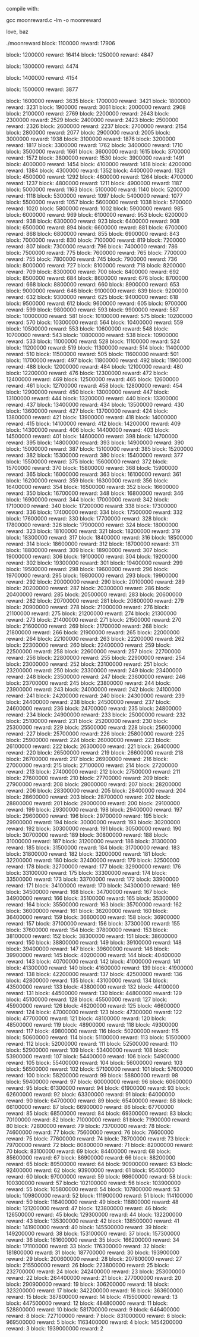 compile with:

 gcc moonreward.c -lm -o moonreward

love,
baz


 ./moonreward
block: 1100000 reward: 17906

block: 1200000 reward: 16414
block: 1250000 reward: 4847

block: 1300000 reward: 4474

block: 1400000 reward: 4154

block: 1500000 reward: 3877

block: 1600000 reward: 3635
block: 1700000 reward: 3421
block: 1800000 reward: 3231
block: 1900000 reward: 3061
block: 2000000 reward: 2908
block: 2100000 reward: 2769
block: 2200000 reward: 2643
block: 2300000 reward: 2529
block: 2400000 reward: 2423
block: 2500000 reward: 2326
block: 2600000 reward: 2237
block: 2700000 reward: 2154
block: 2800000 reward: 2077
block: 2900000 reward: 2005
block: 3000000 reward: 1938
block: 3100000 reward: 1876
block: 3200000 reward: 1817
block: 3300000 reward: 1762
block: 3400000 reward: 1710
block: 3500000 reward: 1661
block: 3600000 reward: 1615
block: 3700000 reward: 1572
block: 3800000 reward: 1530
block: 3900000 reward: 1491
block: 4000000 reward: 1454
block: 4100000 reward: 1418
block: 4200000 reward: 1384
block: 4300000 reward: 1352
block: 4400000 reward: 1321
block: 4500000 reward: 1292
block: 4600000 reward: 1264
block: 4700000 reward: 1237
block: 4800000 reward: 1211
block: 4900000 reward: 1187
block: 5000000 reward: 1163
block: 5100000 reward: 1140
block: 5200000 reward: 1118
block: 5300000 reward: 1097
block: 5400000 reward: 1077
block: 5500000 reward: 1057
block: 5600000 reward: 1038
block: 5700000 reward: 1020
block: 5800000 reward: 1002
block: 5900000 reward: 985
block: 6000000 reward: 969
block: 6100000 reward: 953
block: 6200000 reward: 938
block: 6300000 reward: 923
block: 6400000 reward: 908
block: 6500000 reward: 894
block: 6600000 reward: 881
block: 6700000 reward: 868
block: 6800000 reward: 855
block: 6900000 reward: 843
block: 7000000 reward: 830
block: 7100000 reward: 819
block: 7200000 reward: 807
block: 7300000 reward: 796
block: 7400000 reward: 786
block: 7500000 reward: 775
block: 7600000 reward: 765
block: 7700000 reward: 755
block: 7800000 reward: 745
block: 7900000 reward: 736
block: 8000000 reward: 727
block: 8100000 reward: 718
block: 8200000 reward: 709
block: 8300000 reward: 700
block: 8400000 reward: 692
block: 8500000 reward: 684
block: 8600000 reward: 676
block: 8700000 reward: 668
block: 8800000 reward: 660
block: 8900000 reward: 653
block: 9000000 reward: 646
block: 9100000 reward: 639
block: 9200000 reward: 632
block: 9300000 reward: 625
block: 9400000 reward: 618
block: 9500000 reward: 612
block: 9600000 reward: 605
block: 9700000 reward: 599
block: 9800000 reward: 593
block: 9900000 reward: 587
block: 10000000 reward: 581
block: 10100000 reward: 575
block: 10200000 reward: 570
block: 10300000 reward: 564
block: 10400000 reward: 559
block: 10500000 reward: 553
block: 10600000 reward: 548
block: 10700000 reward: 543
block: 10800000 reward: 538
block: 10900000 reward: 533
block: 11000000 reward: 528
block: 11100000 reward: 524
block: 11200000 reward: 519
block: 11300000 reward: 514
block: 11400000 reward: 510
block: 11500000 reward: 505
block: 11600000 reward: 501
block: 11700000 reward: 497
block: 11800000 reward: 492
block: 11900000 reward: 488
block: 12000000 reward: 484
block: 12100000 reward: 480
block: 12200000 reward: 476
block: 12300000 reward: 472
block: 12400000 reward: 469
block: 12500000 reward: 465
block: 12600000 reward: 461
block: 12700000 reward: 458
block: 12800000 reward: 454
block: 12900000 reward: 450
block: 13000000 reward: 447
block: 13100000 reward: 444
block: 13200000 reward: 440
block: 13300000 reward: 437
block: 13400000 reward: 434
block: 13500000 reward: 430
block: 13600000 reward: 427
block: 13700000 reward: 424
block: 13800000 reward: 421
block: 13900000 reward: 418
block: 14000000 reward: 415
block: 14100000 reward: 412
block: 14200000 reward: 409
block: 14300000 reward: 406
block: 14400000 reward: 403
block: 14500000 reward: 401
block: 14600000 reward: 398
block: 14700000 reward: 395
block: 14800000 reward: 393
block: 14900000 reward: 390
block: 15000000 reward: 387
block: 15100000 reward: 385
block: 15200000 reward: 382
block: 15300000 reward: 380
block: 15400000 reward: 377
block: 15500000 reward: 375
block: 15600000 reward: 372
block: 15700000 reward: 370
block: 15800000 reward: 368
block: 15900000 reward: 365
block: 16000000 reward: 363
block: 16100000 reward: 361
block: 16200000 reward: 359
block: 16300000 reward: 356
block: 16400000 reward: 354
block: 16500000 reward: 352
block: 16600000 reward: 350
block: 16700000 reward: 348
block: 16800000 reward: 346
block: 16900000 reward: 344
block: 17000000 reward: 342
block: 17100000 reward: 340
block: 17200000 reward: 338
block: 17300000 reward: 336
block: 17400000 reward: 334
block: 17500000 reward: 332
block: 17600000 reward: 330
block: 17700000 reward: 328
block: 17800000 reward: 326
block: 17900000 reward: 324
block: 18000000 reward: 323
block: 18100000 reward: 321
block: 18200000 reward: 319
block: 18300000 reward: 317
block: 18400000 reward: 316
block: 18500000 reward: 314
block: 18600000 reward: 312
block: 18700000 reward: 311
block: 18800000 reward: 309
block: 18900000 reward: 307
block: 19000000 reward: 306
block: 19100000 reward: 304
block: 19200000 reward: 302
block: 19300000 reward: 301
block: 19400000 reward: 299
block: 19500000 reward: 298
block: 19600000 reward: 296
block: 19700000 reward: 295
block: 19800000 reward: 293
block: 19900000 reward: 292
block: 20000000 reward: 290
block: 20100000 reward: 289
block: 20200000 reward: 287
block: 20300000 reward: 286
block: 20400000 reward: 285
block: 20500000 reward: 283
block: 20600000 reward: 282
block: 20700000 reward: 281
block: 20800000 reward: 279
block: 20900000 reward: 278
block: 21000000 reward: 276
block: 21100000 reward: 275
block: 21200000 reward: 274
block: 21300000 reward: 273
block: 21400000 reward: 271
block: 21500000 reward: 270
block: 21600000 reward: 269
block: 21700000 reward: 268
block: 21800000 reward: 266
block: 21900000 reward: 265
block: 22000000 reward: 264
block: 22100000 reward: 263
block: 22200000 reward: 262
block: 22300000 reward: 260
block: 22400000 reward: 259
block: 22500000 reward: 258
block: 22600000 reward: 257
block: 22700000 reward: 256
block: 22800000 reward: 255
block: 22900000 reward: 254
block: 23000000 reward: 252
block: 23100000 reward: 251
block: 23200000 reward: 250
block: 23300000 reward: 249
block: 23400000 reward: 248
block: 23500000 reward: 247
block: 23600000 reward: 246
block: 23700000 reward: 245
block: 23800000 reward: 244
block: 23900000 reward: 243
block: 24000000 reward: 242
block: 24100000 reward: 241
block: 24200000 reward: 240
block: 24300000 reward: 239
block: 24400000 reward: 238
block: 24500000 reward: 237
block: 24600000 reward: 236
block: 24700000 reward: 235
block: 24800000 reward: 234
block: 24900000 reward: 233
block: 25000000 reward: 232
block: 25100000 reward: 231
block: 25200000 reward: 230
block: 25300000 reward: 229
block: 25500000 reward: 228
block: 25600000 reward: 227
block: 25700000 reward: 226
block: 25800000 reward: 225
block: 25900000 reward: 224
block: 26000000 reward: 223
block: 26100000 reward: 222
block: 26300000 reward: 221
block: 26400000 reward: 220
block: 26500000 reward: 219
block: 26600000 reward: 218
block: 26700000 reward: 217
block: 26900000 reward: 216
block: 27000000 reward: 215
block: 27100000 reward: 214
block: 27200000 reward: 213
block: 27400000 reward: 212
block: 27500000 reward: 211
block: 27600000 reward: 210
block: 27700000 reward: 209
block: 27900000 reward: 208
block: 28000000 reward: 207
block: 28200000 reward: 206
block: 28300000 reward: 205
block: 28400000 reward: 204
block: 28600000 reward: 203
block: 28700000 reward: 202
block: 28800000 reward: 201
block: 29000000 reward: 200
block: 29100000 reward: 199
block: 29300000 reward: 198
block: 29400000 reward: 197
block: 29600000 reward: 196
block: 29700000 reward: 195
block: 29900000 reward: 194
block: 30000000 reward: 193
block: 30200000 reward: 192
block: 30300000 reward: 191
block: 30500000 reward: 190
block: 30700000 reward: 189
block: 30800000 reward: 188
block: 31000000 reward: 187
block: 31200000 reward: 186
block: 31300000 reward: 185
block: 31500000 reward: 184
block: 31700000 reward: 183
block: 31800000 reward: 182
block: 32000000 reward: 181
block: 32200000 reward: 180
block: 32400000 reward: 179
block: 32500000 reward: 178
block: 32700000 reward: 177
block: 32900000 reward: 176
block: 33100000 reward: 175
block: 33300000 reward: 174
block: 33500000 reward: 173
block: 33700000 reward: 172
block: 33900000 reward: 171
block: 34100000 reward: 170
block: 34300000 reward: 169
block: 34500000 reward: 168
block: 34700000 reward: 167
block: 34900000 reward: 166
block: 35100000 reward: 165
block: 35300000 reward: 164
block: 35500000 reward: 163
block: 35700000 reward: 162
block: 36000000 reward: 161
block: 36200000 reward: 160
block: 36400000 reward: 159
block: 36600000 reward: 158
block: 36900000 reward: 157
block: 37100000 reward: 156
block: 37300000 reward: 155
block: 37600000 reward: 154
block: 37800000 reward: 153
block: 38100000 reward: 152
block: 38300000 reward: 151
block: 38600000 reward: 150
block: 38800000 reward: 149
block: 39100000 reward: 148
block: 39400000 reward: 147
block: 39600000 reward: 146
block: 39900000 reward: 145
block: 40200000 reward: 144
block: 40400000 reward: 143
block: 40700000 reward: 142
block: 41000000 reward: 141
block: 41300000 reward: 140
block: 41600000 reward: 139
block: 41900000 reward: 138
block: 42200000 reward: 137
block: 42500000 reward: 136
block: 42800000 reward: 135
block: 43100000 reward: 134
block: 43500000 reward: 133
block: 43800000 reward: 132
block: 44100000 reward: 131
block: 44500000 reward: 130
block: 44800000 reward: 129
block: 45100000 reward: 128
block: 45500000 reward: 127
block: 45900000 reward: 126
block: 46200000 reward: 125
block: 46600000 reward: 124
block: 47000000 reward: 123
block: 47300000 reward: 122
block: 47700000 reward: 121
block: 48100000 reward: 120
block: 48500000 reward: 119
block: 48900000 reward: 118
block: 49300000 reward: 117
block: 49800000 reward: 116
block: 50200000 reward: 115
block: 50600000 reward: 114
block: 51100000 reward: 113
block: 51500000 reward: 112
block: 52000000 reward: 111
block: 52500000 reward: 110
block: 52900000 reward: 109
block: 53400000 reward: 108
block: 53900000 reward: 107
block: 54400000 reward: 106
block: 54900000 reward: 105
block: 55400000 reward: 104
block: 56000000 reward: 103
block: 56500000 reward: 102
block: 57100000 reward: 101
block: 57600000 reward: 100
block: 58200000 reward: 99
block: 58800000 reward: 98
block: 59400000 reward: 97
block: 60000000 reward: 96
block: 60600000 reward: 95
block: 61300000 reward: 94
block: 61900000 reward: 93
block: 62600000 reward: 92
block: 63300000 reward: 91
block: 64000000 reward: 90
block: 64700000 reward: 89
block: 65400000 reward: 88
block: 66100000 reward: 87
block: 66900000 reward: 86
block: 67700000 reward: 85
block: 68500000 reward: 84
block: 69300000 reward: 83
block: 70100000 reward: 82
block: 71000000 reward: 81
block: 71900000 reward: 80
block: 72800000 reward: 79
block: 73700000 reward: 78
block: 74600000 reward: 77
block: 75600000 reward: 76
block: 76600000 reward: 75
block: 77600000 reward: 74
block: 78700000 reward: 73
block: 79700000 reward: 72
block: 80800000 reward: 71
block: 82000000 reward: 70
block: 83100000 reward: 69
block: 84400000 reward: 68
block: 85600000 reward: 67
block: 86900000 reward: 66
block: 88200000 reward: 65
block: 89500000 reward: 64
block: 90900000 reward: 63
block: 92400000 reward: 62
block: 93900000 reward: 61
block: 95400000 reward: 60
block: 97000000 reward: 59
block: 98600000 reward: 58
block: 100300000 reward: 57
block: 102100000 reward: 56
block: 103900000 reward: 55
block: 105800000 reward: 54
block: 107800000 reward: 53
block: 109800000 reward: 52
block: 111900000 reward: 51
block: 114100000 reward: 50
block: 116400000 reward: 49
block: 118800000 reward: 48
block: 121200000 reward: 47
block: 123800000 reward: 46
block: 126500000 reward: 45
block: 129300000 reward: 44
block: 132200000 reward: 43
block: 135300000 reward: 42
block: 138500000 reward: 41
block: 141900000 reward: 40
block: 145500000 reward: 39
block: 149200000 reward: 38
block: 153100000 reward: 37
block: 157300000 reward: 36
block: 161600000 reward: 35
block: 166200000 reward: 34
block: 171100000 reward: 33
block: 176300000 reward: 32
block: 181800000 reward: 31
block: 187700000 reward: 30
block: 193900000 reward: 29
block: 200600000 reward: 28
block: 207800000 reward: 27
block: 215500000 reward: 26
block: 223800000 reward: 25
block: 232700000 reward: 24
block: 242400000 reward: 23
block: 253000000 reward: 22
block: 264400000 reward: 21
block: 277000000 reward: 20
block: 290900000 reward: 19
block: 306200000 reward: 18
block: 323200000 reward: 17
block: 342200000 reward: 16
block: 363600000 reward: 15
block: 387800000 reward: 14
block: 415500000 reward: 13
block: 447500000 reward: 12
block: 484800000 reward: 11
block: 528800000 reward: 10
block: 581700000 reward: 9
block: 646400000 reward: 8
block: 727100000 reward: 7
block: 831000000 reward: 6
block: 969500000 reward: 5
block: 1163400000 reward: 4
block: 1454200000 reward: 3
block: 1939000000 reward: 2
